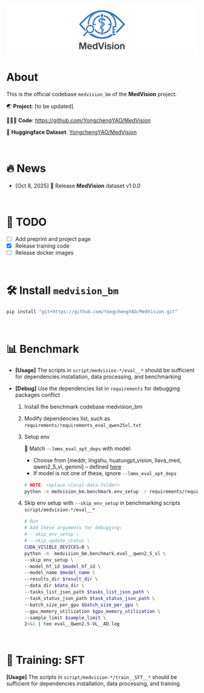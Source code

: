 ![MedVision](fig/medvision-logo.png)

# About

This is the official codebase `medvision_bm` of the **MedVision** project. 

🌏 **Project**: [to be updated]

🧑🏻‍💻 **Code**: https://github.com/YongchengYAO/MedVision

🩻 **Huggingface Dataset**: [YongchengYAO/MedVision](https://huggingface.co/datasets/YongchengYAO/MedVision)

<br/>

# 🔥 News

- [Oct 8, 2025] 🚀 Release **MedVision** dataset v1.0.0

<br/>

# 📜 TODO

- [ ] Add preprint and project page
- [x] Release training code 
- [ ] Release docker images

<br/>

# 🛠️ Install `medvision_bm`

```bash
pip install "git+https://github.com/YongchengYAO/MedVision.git"
```

<br/>

# 📊 Benchmark

- **[Usage]** The scripts in `script/medvision-*/eval__*` should be sufficient for dependencies installation, data processing, and benchmarking

- **[Debug]** Use the dependencies list in `requirements` for debugging packages conflict

  1. Install the benchmark codebase medvision_bm
  
  2. Modify dependencies list, such as `requirements/requirements_eval_qwen25vl.txt`
  
  3. Setup env
  
     📝 Match `--lmms_eval_opt_deps` with model:
     - Choose from [meddr, lingshu, huatuogpt_vision, llava_med, qwen2_5_vl, gemini] – defined [here](https://github.com/YongchengYAO/MedVision/blob/master/src/medvision_bm/medvision_lmms-eval/pyproject.toml)
     - If model is not one of these, ignore `--lmms_eval_opt_deps` 
  
     ```bash
     # NOTE: replace <local-data-folder>
     python -m medvision_bm.benchmark.env_setup -r requirements/requirements_eval_qwen25vl.txt --lmms_eval_opt_deps qwen2_5_vl --data_dir <local-data-folder>
     ```

  4. Skip env setup with `--skip_env_setup` in benchmarking scripts `script/medvision-*/eval__*`
   
      ```bash
      # Run
      # Add these arguments for debugging:
      # --skip_env_setup \
      # --skip_update_status \
      CUDA_VISIBLE_DEVICES=0 \
      python -m  medvision_bm.benchmark.eval__qwen2_5_vl \
      --skip_env_setup \
      --model_hf_id $model_hf_id \
      --model_name $model_name \
      --results_dir $result_dir \
      --data_dir $data_dir \
      --tasks_list_json_path $tasks_list_json_path \
      --task_status_json_path $task_status_json_path \
      --batch_size_per_gpu $batch_size_per_gpu \
      --gpu_memory_utilization $gpu_memory_utilization \
      --sample_limit $sample_limit \
      2>&1 | tee eval__Qwen2.5-VL__AD.log
      ```

<br/>

# 🎯 Training: SFT

**[Usage]** The scripts in `script/medvision-*/train__SFT__*` should be sufficient for dependencies installation, data processing, and training.
